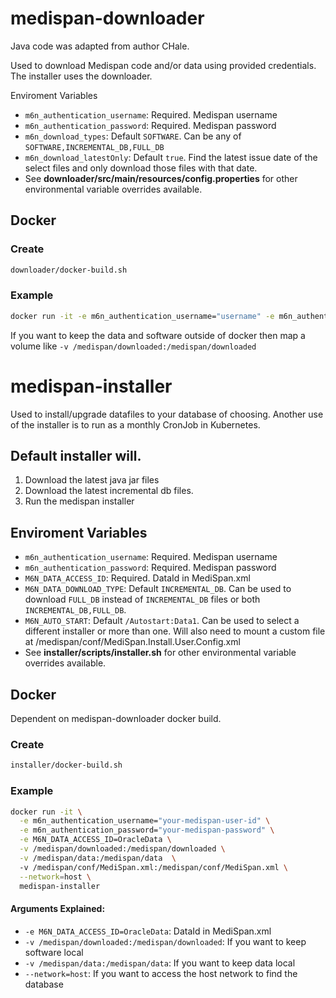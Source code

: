 # medispan-downloader

Java code was adapted from author CHale.

Used to download Medispan code and/or data using provided credentials.
The installer uses the downloader.

Enviroment Variables
- `m6n_authentication_username`: Required. Medispan username
- `m6n_authentication_password`: Required. Medispan password
- `m6n_download_types`: Default `SOFTWARE`. Can be any of `SOFTWARE,INCREMENTAL_DB,FULL_DB`
- `m6n_download_latestOnly`: Default `true`.  Find the latest issue date of the select files and only download those files with that date.
- See **downloader/src/main/resources/config.properties** for other environmental variable overrides available.

## Docker
### Create
```bash
downloader/docker-build.sh
```
### Example
```bash
docker run -it -e m6n_authentication_username="username" -e m6n_authentication_password="password" medispan-downloader
```
If you want to keep the data and software outside of docker then map a volume like `-v /medispan/downloaded:/medispan/downloaded`

# medispan-installer

Used to install/upgrade datafiles to your database of choosing.
Another use of the installer is to run as a monthly CronJob in Kubernetes.

## Default installer will.
1. Download the latest java jar files
2. Download the latest incremental db files.
3. Run the medispan installer
## Enviroment Variables
- `m6n_authentication_username`: Required. Medispan username
- `m6n_authentication_password`: Required. Medispan password
- `M6N_DATA_ACCESS_ID`: Required. DataId in MediSpan.xml
- `M6N_DATA_DOWNLOAD_TYPE`: Default `INCREMENTAL_DB`. Can be used to download `FULL_DB` instead of `INCREMENTAL_DB` files or both `INCREMENTAL_DB,FULL_DB`.
- `M6N_AUTO_START`: Default `/Autostart:Data1`. Can be used to select a different installer or more than one.  Will also need to mount a custom file at /medispan/conf/MediSpan.Install.User.Config.xml
- See **installer/scripts/installer.sh** for other environmental variable overrides available.

## Docker

Dependent on medispan-downloader docker build.

### Create
```bash
installer/docker-build.sh
```

### Example
```bash
docker run -it \
  -e m6n_authentication_username="your-medispan-user-id" \
  -e m6n_authentication_password="your-medispan-password" \
  -e M6N_DATA_ACCESS_ID=OracleData \
  -v /medispan/downloaded:/medispan/downloaded \
  -v /medispan/data:/medispan/data  \ 
  -v /medispan/conf/MediSpan.xml:/medispan/conf/MediSpan.xml \
  --network=host \
  medispan-installer
```

#### Arguments Explained:
- `-e M6N_DATA_ACCESS_ID=OracleData`: DataId in MediSpan.xml
- `-v /medispan/downloaded:/medispan/downloaded`: If you want to keep software local
- `-v /medispan/data:/medispan/data`: If you want to keep data local
- `--network=host`: If you want to access the host network to find the database